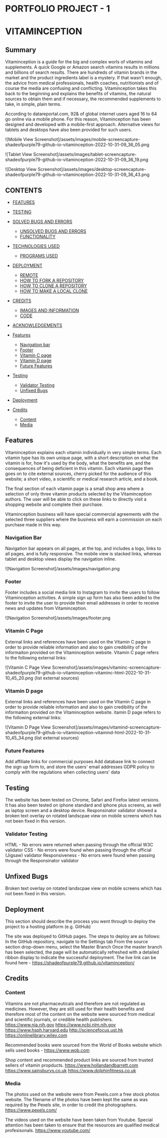 # PORTFOLIO PROJECT - 1

# VITAMINCEPTION

## Summary

Vitaminception is a guide for the big and complex worls of vitamins and supplements. A quick Google or Amazon search vitamins results in millions and billions of search results. There are hundreds of vitamin brands in the market and the product ingredients label is a mystery. If that wasn't enough, the advice from medical professionals, health coaches, nutritionists and of course the media are confusing and conflicting. Vitaminception takes this back to the beginning and explains the benefits of vitamins, the natural sources to obtain them and if necessary, the recommended supplements to take, in simple, plain terms.

According to datareportal.com, 92& of global internet users aged 16 to 64 go online via a mobile phone. For this reason, Vitaminception has been designed and developed with a mobile-first approach. Alternative views for tablets and desktops have also been provided for such users. 

![Mobile View Screenshot]/assets/images/mobile-screencapture-shadeofpurple79-github-io-vitaminception-2022-10-31-09_36_05.png

![Tablet View Screenshot]/assets/images/tablet-screencapture-shadeofpurple79-github-io-vitaminception-2022-10-31-09_36_19.png

![Desktop View Screenshot]/assets/images/desktop-screencapture-shadeofpurple79-github-io-vitaminception-2022-10-31-09_36_43.png


## CONTENTS

- [FEATURES](#features)
- [TESTING](#testing)
- [SOLVED BUGS AND ERRORS](#solved-bugs-and-errors)
  * [UNSOLVED BUGS AND ERRORS](#unsolved-bugs-and-errors)
  * [FUNCTIONALITY](#functionality)
- [TECHNOLOGIES USED](#technologies-used)
  * [PROGRAMS USED](#programs-used)
- [DEPLOYMENT](#deployment)
  * [REMOTE](#remote-deployment)
  * [HOW TO FORK A REPOSITORY](#how-to-fork-a-repository)
  * [HOW TO CLONE A REPOSITORY](#how-to-clone-a-repository)
  * [HOW TO MAKE A LOCAL CLONE](#how-to-make-a-local-clone)

- [CREDITS](#credits-and-references)
  * [IMAGES AND INFORMATION](#images-and-information)
  * [CODE](#code)
- [ACKNOWLEDGEMENTS](#acknowledgements)

- [Features](#features)
    * [Navigation bar](#navigation-bar)
    * [Footer](#footer)
    * [Vitamin C page](#vitamin-c-page)
    * [Vitamin D page](#vitamin-d-page)
    * [Future Features](#future-features)
- [Testing](#testing)
    * [Validator Testing](#validator-testing)
    * [Unfixed Bugs](#unfixed-bugs)
- [Deployment](#deployment)
- [Credits](#credits)
    * [Content](#content)
    * [Media](#media)

## Features

Vitaminception explains each vitamin individually in very simple terms. Each vitamin type has its own unique page, with a short description on what the vitamin is for, how it's used by the body, what the benefits are, and the consequences of being deficient in this vitamin. Each vitamin page then goes on to cite external sources, cherry picked for the audience of this website; a short video, a scientific or medical research article, and a book. 

The final section of each vitamin page is a small shop area where a selection of only three vitamin products selected by the Vitaminception authors. The user will be able to click on these links to directly visit a shopping website and complete their purchase. 

Vitaminception business will have special commercial agreements with the selected three suppliers where the business will earn a commission on each purchase made in this way. 

### Navigation Bar 

Navigation bar appears on all pages, at the top, and includes a logo, links to all pages, and is fully responsive. The mobile view is stacked links, whereas tablet and desktop views display the navigation inline. 

![Navigation Screenshot]/assets/images/navigation.png

### Footer

Footer includes a social media link to Instagram to invite the users to follow Vitaminception activities. A simple sign up form has also been added to the footer to invite the user to provide their email addresses in order to receive news and updates from Vitaminception.

![Navigation Screenshot]/assets/images/footer.png

### Vitamin C Page

External links and references have been used on the Vitamin C page in order to provide reliable information and also to gain credibility of the informaiton provided on the Vitaminception website. Vitamin C page refers to the following external links:

![Vitamin C Page View Screenshot]/assets/images/vitaminc-screencapture-shadeofpurple79-github-io-vitaminception-vitaminc-html-2022-10-31-10_45_20.png
(list external sources)

### Vitamin D page

External links and references have been used on the Vitamin C page in order to provide reliable information and also to gain credibility of the informaiton provided on the Vitaminception website. itamin D page refers to the following external links:

![Vitamin D Page View Screenshot]/assets/images/vitamind-screencapture-shadeofpurple79-github-io-vitaminception-vitamind-html-2022-10-31-10_45_34.png
(list external sources)

### Future Features 

Add affiliate links for commercial purposes
Add database link to connect the sign up form to, and store the users' email addresses
GDPR policy to comply with the regulations when collecting users' data

## Testing

The website has been tested on Chrome, Safari and Firefox latest versions.
It has also been tested on iphone standard and iphone plus screens, as well as laptop screen and a desktop device. 
Responsinator validator showed a broken text overlay on rotated landscpae view on mobile screens which has not been fixed in this version. 

### Validator Testing

HTML - No errors were returned when passing through the official W3C validator
CSS - No errors were found when passing through the official (Jigsaw) validator
Responsiveness - No errors were found when passing through the Responsinator validator

## Unfixed Bugs

Broken text overlay on rotated landscpae view on mobile screens which has not been fixed in this version. 

## Deployment

This section should describe the process you went through to deploy the project to a hosting platform (e.g. GitHub)

The site was deployed to GitHub pages. The steps to deploy are as follows:
In the GitHub repository, navigate to the Settings tab
From the source section drop-down menu, select the Master Branch
Once the master branch has been selected, the page will be automatically refreshed with a detailed ribbon display to indicate the successful deployment.
The live link can be found here - https://shadeofpurple79.github.io/vitaminception/ 

## Credits

### Content

Vitamins are not pharmaceuticals and therefore are not regulated as medicines. However, they are still used for their health benefits and therefore most of the content on the website were sourced from medical and scientific journals, or credible health publishers. 
https://www.nia.nih.gov
https://www.ncbi.nlm.nih.gov 
https://www.hsph.harvard.edu
http://sciencefocus.ust.hk
https://onlinelibrary.wiley.com

Recommended books were sourced from the World of Books website which sells used books - 
https://www.wob.com

Shop content and recommended product links are sourced from trusted sellers of vitamin propducts. 
https://www.hollandandbarrett.com
https://www.sainsburys.co.uk
https://www.dolphinfitness.co.uk

### Media

The photos used on the website were from Pexels.com a free stock photos website. The filename of the photos have been kept the same as was required by the Pexels site, in order to credit the photographers. https://www.pexels.com/ 

The videos used on the website have been taken from Youtube. Special attention has been taken to ensure that the resources are qualified medical profesisonals. https://www.youtube.com/ 
